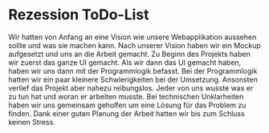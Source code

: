 # Rezession ToDo-List

Wir hatten von Anfang an eine Vision wie unsere Webapplikation aussehen sollte und was sie machen kann. Nach unserer Vision haben wir ein Mockup aufgesetzt und uns an die Arbeit gemacht. Zu Beginn des Projekts haben wir zuerst das ganze UI gemacht. Als wir dann das UI gemacht haben, haben wir uns dann mit der Programmlogik befasst. Bei der Programmlogik hatten wir ein paar kleinere Schwierigkeiten bei der Umsetzung. Ansonsten verlief das Projekt aber nahezu reibungslos. Jeder von uns wusste was er zu tun hat und woran er arbeiten musste. Bei technischen Unklarheiten haben wir uns gemeinsam geholfen um eine Lösung für das Problem zu finden. Dank einer guten Planung der Arbeit hatten wir bis zum Schluss keinen Stress.
